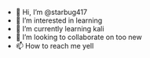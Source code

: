 - 👋 Hi, I’m @starbug417
- 👀 I’m interested in learning 
- 🌱 I’m currently learning kali
- 💞️ I’m looking to collaborate on too new
- 📫 How to reach me yell

<!---
starbug417/starbug417 is a ✨ special ✨ repository because its `README.md` (this file) appears on your GitHub profile.
You can click the Preview link to take a look at your changes.
--->
